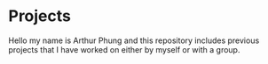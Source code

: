 # Projects
Hello my name is Arthur Phung and this repository includes previous projects that I have worked on either by myself or with a group.
